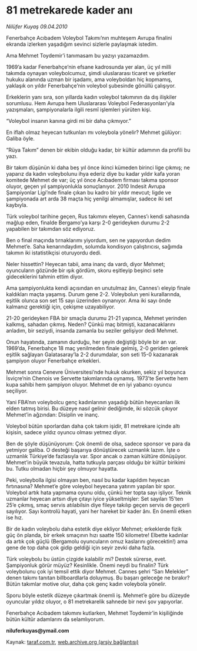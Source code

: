 # 81 metrekarede kader anı

*Nilüfer Kuyaş 09.04.2010*

<div class="yazi"><p>Fenerbahçe Acıbadem Voleybol Takımı’nın muhteşem Avrupa finalini ekranda izlerken yaşadığım sevinci sizlerle paylaşmak istedim.</p>
<p>Ama Mehmet Toydemir’i tanımasam bu yazıyı yazamazdım.</p>
<p>1969’a kadar Fenerbahçe’nin efsane kadrosunda yer alan, üç yıl milli takımda oynayan voleybolcumuz, şimdi uluslararası ticaret ve şirketler hukuku alanında uzman bir işadamı, ama voleyboldan hiç kopmamış, yaklaşık on yıldır Fenerbahçe’nin voleybol şubesinde gönüllü çalışıyor. </p>
<p>Erkeklerin yanı sıra, son yıllarda kadın voleybol takımının da dış ilişkiler sorumlusu. Hem Avrupa hem Uluslararası Voleybol Federasyonları’yla yazışmaları, şampiyonalarla ilgili resmî işlemleri yürüten kişi.</p>
<p>“Voleybol insanın kanına girdi mi bir daha çıkmıyor.” </p>
<p>En iflah olmaz heyecan tutkunları mı voleybola yönelir? Mehmet gülüyor: Galiba öyle.</p>
<p>“Rüya Takım” denen bir ekibin olduğu kadar, bir kültür adamının da profili bu yazı.</p>
<p>Bir takım düşünün ki daha beş yıl önce ikinci kümeden birinci lige çıkmış; ne yaparız da kadın voleybolunu ihya ederiz diye bu kadar yıldır kafa yoran komitede Mehmet de var; üç yıl önce Acıbadem firması takıma sponsor oluyor, geçen yıl şampiyonlukla sonuçlanıyor. 2010 Indesit Avrupa Şampiyonlar Ligi’nde finale çıkan bu kadro bir yıldır mevcut; ligde ve şampiyonada art arda 38 maçta hiç yenilgi almamışlar, sadece iki set kaybıyla.</p>
<p>Türk voleybol tarihine geçen, Rus takımını eleyen, Cannes’ı kendi sahasında mağlup eden, finalde Bergamo’ya karşı 2-0 gerideyken durumu 2-2 yapabilen bir takımdan söz ediyoruz.</p>
<p>Ben o final maçında tırnaklarımı yiyordum, sen ne yapıyordun dedim Mehmet’e. Saha kenarındaydım, solumda kondisyon çalıştırıcısı, sağımda takımın iki istatistikçisi oturuyordu dedi. </p>
<p>Neler hissettin? Heyecan tabii, ama inanç da vardı, diyor Mehmet; oyuncuların gözünde bir ışık gördüm, skoru eşitleyip beşinci sete gideceklerini tahmin ettim diyor.</p>
<p>Ama şampiyonlukta kendi açısından en unutulmaz ânı, Cannes’ı eleyip finale kaldıkları maçta yaşamış. Durum gene 2-2. Voleybolun yeni kurallarında, eşitlik olunca son set 15 sayı üzerinden oynanıyor. Ama iki sayı önde kalmanız gerektiği için, çekişme uzayabiliyor.</p>
<p>21-20 gerideyken FBA bir smaçla durumu 21-21 yapınca, Mehmet yerinden kalkmış, sahadan çıkmış. Neden? Çünkü maç bitmişti, kazanacaklarını anladım, bir seziydi, insanda zamanla bu seziler gelişiyor dedi Mehmet.</p>
<p>Onun hayatında, zamanın durduğu, her şeyin değiştiği böyle bir an var. 1969’da, Fenerbahçe 18 maç yenilmeden finale gelmiş, 2-0 geriden gelerek eşitlik sağlayan Galatasaray’la 2-2 durumdalar, son seti 15-0 kazanarak şampiyon oluyor Fenerbahçe erkekleri.</p>
<p>Mehmet sonra Cenevre Üniversitesi’nde hukuk okurken, sekiz yıl boyunca İsviçre’nin Chenois ve Servette takımlarında oynamış. 1973’te Servette hem kupa sahibi hem şampiyon oluyor. Mehmet de en iyi yabancı oyuncu seçiliyor.</p>
<p>Yani FBA’nın voleybolcu genç kadınlarının yaşadığı bütün heyecanları ilk elden tatmış birisi. Bu düzeye nasıl gelinir dediğimde, iki sözcük çıkıyor Mehmet’in ağzından: Disiplin ve inanç.</p>
<p>Voleybol bütün sporlardan daha çok takım işidir, 81 metrekare içinde altı kişisin, sadece yıldız oyuncu olması yetmez diyor.</p>
<p>Ben de şöyle düşünüyorum: Çok önemli de olsa, sadece sponsor ve para da yetmiyor galiba. O desteği başarıya dönüştürecek uzmanlık lazım. İşte o uzmanlık Türkiye’de fazlasıyla var. Spor ancak o zaman kültüre dönüşüyor. Mehmet’in büyük tevazula, hatta tutkuyla parçası olduğu bir kültür birikimi bu. Tutku olmadan hiçbir şey olmuyor hayatta.</p>
<p>Peki, voleybolla ilgisi olmayan ben, nasıl bu kadar kapıldım heyecan fırtınasına? Mehmet’e göre voleybol heyecana yatırım yapılan bir spor. Voleybol artık hata yapmama oyunu oldu, çünkü her topta sayı işliyor. Teknik uzmanlar heyecan artsın diye çıtayı iyice yükseltmişler: Set sayıları 15’ten 25’e çıkmış, smaç servis atılabilsin diye fileye takılıp geçen servis de geçerli sayılıyor. Sayı kontrolü hayati, yani her hareket bir kader ânı. En önemli etken ise hız.</p>
<p>Bir de kadın voleybolu daha estetik diye ekliyor Mehmet; erkeklerde fizik güç ön planda, bir erkek smaçının hızı saatte 150 kilometre! Elbette kadınlar da artık çok güçlü (Bergamolu oyuncuların omuz kaslarını görecektin!) ama gene de top daha çok gidip geldiği için seyir zevki daha fazla.</p>
<p>Türk voleybolu bu üstün çizgide kalabilir mi? Destek sürerse, evet. Şampiyonluk görür müyüz? Kesinlikle. Önemi neydi bu finalin? Türk voleybolunu çok iyi temsil ettik diyor Mehmet. Cannes şehri “Sarı Melekler” denen takımı tanıtan billboardlarla doluymuş. Bu başarı geleceğe ne bırakır? Bütün takımlar motive olur, daha çok genç kadın voleybola yönelir.</p>
<p>Sporu böyle estetik düzeye çıkartmak önemli iş. Mehmet’e göre bu düzeyde oyuncular yıldız oluyor, o 81 metrekarelik sahnede bir nevi şov yapıyorlar. </p>
<p>Fenerbahçe Acıbadem takımını kutlarken, Mehmet Toydemir’in kişiliğinde bütün kültür adamlarını da selamlıyorum.</p>
<p><b>niluferkuyas@ymail.com</b></p></div>

Kaynak: [taraf.com.tr](http://www.taraf.com.tr:80/makale/10823.htm), [web.archive.org (arşiv bağlantısı)](http://web.archive.org/web/20100411033452/http://www.taraf.com.tr:80/makale/10823.htm)
